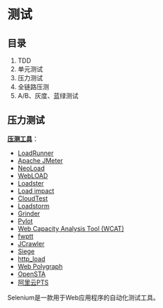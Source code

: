 # 测试

## 目录

1. TDD
2. 单元测试
3. 压力测试
4. 全链路压测
5. A/B、灰度、蓝绿测试

## 压力测试

**[压测工具](../../Arts/5.1_测试工具.md)**：

- [LoadRunner](https://saas.hpe.com/zh-cn/software/loadrunner)
- [Apache JMeter](http://jakarta.apache.org/jmeter/)
- [NeoLoad](http://www.neotys.com/product/overview-neoload.html)
- [WebLOAD](http://www.radview.com/)
- [Loadster](http://www.loadsterperformance.com/)
- [Load impact](http://loadimpact.com/)
- [CloudTest](https://soasta.com/cloudtest)
- [Loadstorm](http://loadstorm.com/)
- [Grinder](http://grinder.sourceforge.net/)
- [Pylot](http://www.pylot.org/)
- [Web Capacity Analysis Tool (WCAT)](http://www.iis.net/community/default.aspx?tabid=34&i=1466&g=6)
- [fwptt](http://fwptt.sourceforge.net/index.html)
- [JCrawler](http://jcrawler.sourceforge.net/)
- [Siege](http://www.joedog.org/index/siege-home)
- [http_load](http://www.acme.com/software/http_load/)
- [Web Polygraph](http://www.web-polygraph.org/)
- [OpenSTA](http://opensta.org/)
- [阿里云PTS](http://blog.csdn.net/moonpure/article/details/72674374)



Selenium是一款用于Web应用程序的自动化测试工具。